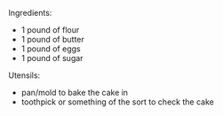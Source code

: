 Ingredients:
- 1 pound of flour
- 1 pound of butter
- 1 pound of eggs
- 1 pound of sugar

Utensils:
- pan/mold to bake the cake in
- toothpick or something of the sort to check the cake